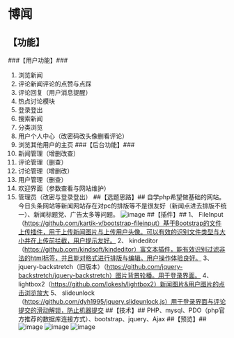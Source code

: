 # 博闻 #
## 【功能】 ##
###【用户功能】###
1. 浏览新闻
1. 评论新闻评论的点赞与点踩
1. 评论回复（用户消息提醒）
1. 热点讨论模块
1. 登录登出
1. 搜索新闻
1. 分类浏览
1. 用户个人中心（改密码改头像删看评论）
1. 浏览其他用户的主页
###【后台功能】###
1. 新闻管理（增删改查）
1. 评论管理（删查）
1. 讨论管理（增删改）
1. 用户管理（删查）
1. 欢迎界面（参数查看与网站维护）
1. 管理员（改密与登录登出）
##【选题思路】##
自学php希望做基础的网站。今日头条网站等新闻网站存在对pc的排版等不是很友好（新闻点进去排版不统一）、新闻标题党、广告太多等问题。
 ![image](https://github.com/poer44/bowen-news/4.jpg)
##【插件】##
1、	FileInput（https://github.com/kartik-v/bootstrap-fileinput）基于Bootstrap的文件上传插件，用于上传新闻图片与上传用户头像。可以有效的识别文件类型与大小并在上传前拦截，用户提示友好。
2、	kindeditor（https://github.com/kindsoft/kindeditor）富文本插件，能有效识别过滤非法的html标签，并且能对格式进行排版与编辑。用户操作体验良好。
3、	jquery-backstretch（旧版本）（https://github.com/jquery-backstretch/jquery-backstretch）图片背景轮播。用于登录界面。
4、	lightbox2（https://github.com/lokesh/lightbox2）新闻图片&用户图片的点击浏览放大
5、	slideunlock（https://github.com/dyh1995/jquery.slideunlock.js）用于登录界面与评论提交的滑动解锁，防止机器提交
##【技术】##
PHP、mysql、PDO（php官方推荐的数据库连接方式）、bootstrap、jquery、Ajax
##【预览】##
 ![image](https://github.com/poer44/bowen-news/1.jpg)
  ![image](https://github.com/poer44/bowen-news/2.jpg)
   ![image](https://github.com/poer44/bowen-news/3.jpg)
 
 
 




